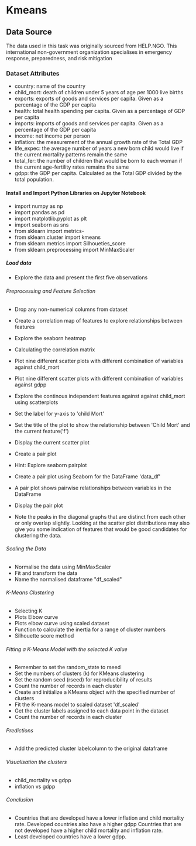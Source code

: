 # Kmeans

## Data Source
The data used in this task was originally sourced from HELP.NGO. This international non-government organization specialises in emergency response, preparedness, and risk mitigation

### Dataset Attributes
- country: name of the country
- child_mort: death of children under 5 years of age per 1000 live births
- exports: exports of goods and services per capita. Given as a percentage of the GDP per capita
- health: total health spending per capita. Given as a percentage of GDP per capita
- imports: imports of goods and services per capita. Given as a percentage of the GDP per capita
- income: net income per person
- inflation: the measurement of the annual growth rate of the Total GDP
- life_expec: the average number of years a new born child would live if the current mortality patterns remain the same
- total_fer: the number of children that would be born to each woman if the current age-fertility rates remains the same
- gdpp: the GDP per capita. Calculated as the Total GDP divided by the total population.

#### Install and Import Python Libraries on Jupyter Notebook
- import numpy as np
- import pandas as pd
- import matplotlib.pyplot as plt
- import seaborn as sns
- from sklearn import metrics-
- from sklearn.cluster import kmeans
- from sklearn.metrics import Silhoueties_score
- from sklearn.preprocessing import MinMaxScaler 

##### Load data
- Explore the data and present the first five observations

###### Preprocessing and Feature Selection
- Drop any non-numerical columns from dataset
- Create a correlation map of features to explore relationships between features
- Explore the seaborn heatmap 
- Calculating the correlation matrix
- Plot nine different scatter plots with different combination of variables against child_mort
- Plot nine different scatter plots with different combination of variables against gdpp
- Explore the continous independent features against against child_mort using scatterplots
- Set the label for y-axis  to 'child Mort'
- Set the title of the plot to show the relationship between 'Child Mort' and the current feature('f')
- Display the current scatter plot
- Create a pair plot
- Hint: Explore seaborn pairplot

- Create a pair plot using Seaborn for the DataFrame 'data_df'
- A pair plot shows pairwise relationships between variables in the DataFrame
- Display the pair plot
- Note the peaks in the diagonal graphs that are distinct from each other or only overlap slightly. Looking at the scatter plot distributions may also give you some indication of features that would be good candidates for clustering the data.

###### Scaling the Data
- Normalise the data using MinMaxScaler
- Fit and transform the data
- Name the normalised dataframe "df_scaled"

###### K-Means Clustering
- Selecting K
- Plots Elbow curve
- Plots elbow curve using scaled dataset
- Function to calculate the inertia for a range of cluster numbers
- Silhouette score method

###### Fitting a K-Means Model with the selected K value
- Remember to set the random_state to rseed
- Set the numbers of clusters (k) for KMeans clustering
- Set the random seed (rseed) for reproducibility of results
- Count the number of records in each cluster
- Create and initialize a KMeans object with the specified number of clusters
- Fit the K-means model to scaled dataset 'df_scaled'
- Get the cluster labels assigned to each data point in the dataset
- Count the number of records in each cluster

###### Predictions
- Add the predicted cluster labelcolumn to the original dataframe

###### Visualisation the clusters
- child_mortality vs gdpp
- inflation vs gdpp

###### Conclusion
- Countries that are developed have a lower inflation and child mortality rate. Developed countries also have a higher gdpp Countries that are not developed have a higher child mortality and inflation rate.
-  Least developed countries have a lower gdpp.
